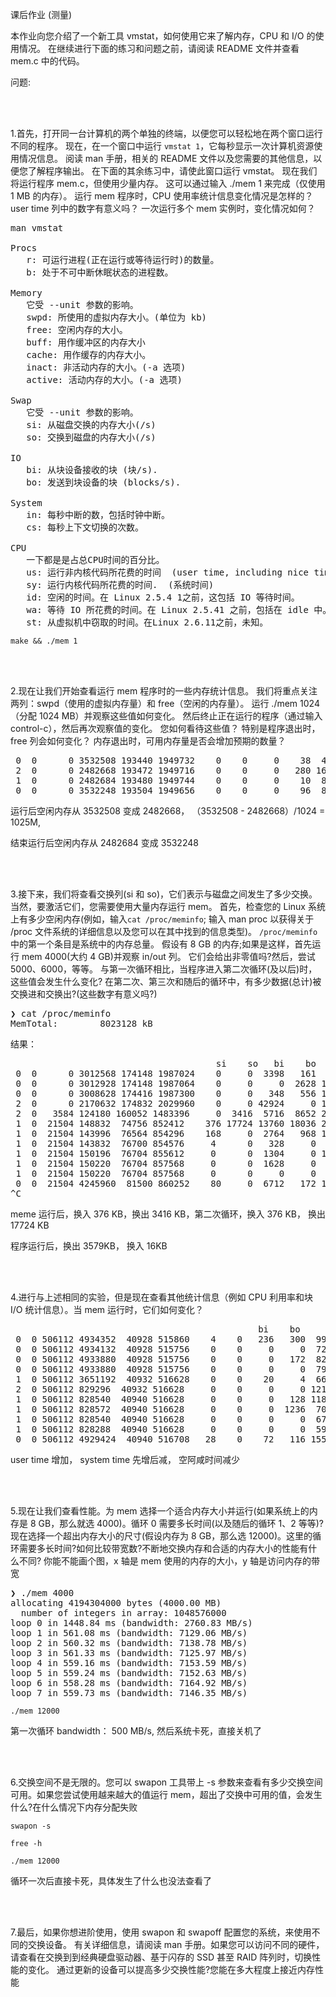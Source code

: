课后作业 (测量)

本作业向您介绍了一个新工具 vmstat，如何使用它来了解内存，CPU 和 I/O 的使用情况。 在继续进行下面的练习和问题之前，请阅读 README 文件并查看 mem.c
中的代码。


问题:

<br/>
<br/>

1.首先，打开同一台计算机的两个单独的终端，以便您可以轻松地在两个窗口运行不同的程序。 
现在，在一个窗口中运行 `vmstat 1`，它每秒显示一次计算机资源使用情况信息。 
阅读 man 手册，相关的 README 文件以及您需要的其他信息，以便您了解程序输出。 在下面的其余练习中，请使此窗口运行 vmstat。 
现在我们将运行程序 mem.c，但使用少量内存。 这可以通过输入 ./mem 1 来完成（仅使用 1 MB 的内存）。 运行 mem 程序时，CPU 使用率统计信息变化情况是怎样的？ 
user time 列中的数字有意义吗？ 一次运行多个 mem 实例时，变化情况如何？

<pre>
man vmstat

Procs
   r: 可运行进程(正在运行或等待运行时)的数量。
   b: 处于不可中断休眠状态的进程数。

Memory
   它受 --unit 参数的影响。
   swpd: 所使用的虚拟内存大小。(单位为 kb)
   free: 空闲内存的大小。
   buff: 用作缓冲区的内存大小
   cache: 用作缓存的内存大小。
   inact: 非活动内存的大小。(-a 选项)
   active: 活动内存的大小。(-a 选项)

Swap
   它受 --unit 参数的影响。
   si: 从磁盘交换的内存大小(/s)
   so: 交换到磁盘的内存大小(/s)

IO
   bi: 从块设备接收的块 (块/s).
   bo: 发送到块设备的块 (blocks/s).

System
   in: 每秒中断的数，包括时钟中断。
   cs: 每秒上下文切换的次数。

CPU
   一下都是是占总CPU时间的百分比。
   us: 运行非内核代码所花费的时间  (user time, including nice time) 。
   sy: 运行内核代码所花费的时间.  (系统时间)
   id: 空闲的时间。在 Linux 2.5.4 1之前，这包括 IO 等待时间。
   wa: 等待 IO 所花费的时间。在 Linux 2.5.41 之前，包括在 idle 中。
   st: 从虚拟机中窃取的时间。在Linux 2.6.11之前，未知。
</pre>

```shell script
make && ./mem 1 
```

<br/>
<br/>

2.现在让我们开始查看运行 mem 程序时的一些内存统计信息。 我们将重点关注两列：swpd（使用的虚拟内存量）和 free（空闲的内存量）。 
运行 ./mem 1024（分配 1024 MB）并观察这些值如何变化。 然后终止正在运行的程序（通过输入 control-c），然后再次观察值的变化。 
您如何看待这些值？ 特别是程序退出时，free 列会如何变化？ 内存退出时，可用内存量是否会增加预期的数量？

<pre>
 0  0      0 3532508 193440 1949732    0    0     0    38  494 1379  1  0 99  0  0
 2  0      0 2482668 193472 1949716    0    0     0   280 1615 3650 13  3 85  0  0
 1  0      0 2482684 193480 1949744    0    0     0    10  839 1321 14  1 85  0  0
 0  0      0 3532248 193504 1949656    0    0     0    96  878 2413  6  1 93  0  0
</pre>

运行后空闲内存从 3532508 变成 2482668， （3532508 - 2482668）/1024 = 1025M,

结束运行后空闲内存从 2482684 变成 3532248



<br/>
<br/>

3.接下来，我们将查看交换列(si 和 so)，它们表示与磁盘之间发生了多少交换。
当然，要激活它们，您需要使用大量内存运行 mem。
首先，检查您的 Linux 系统上有多少空闲内存(例如，输入`cat /proc/meminfo`; 
输入 man proc 以获得关于 /proc 文件系统的详细信息以及您可以在其中找到的信息类型)。
`/proc/meminfo` 中的第一个条目是系统中的内存总量。
假设有 8 GB 的内存;如果是这样，首先运行 mem 4000(大约 4 GB)并观察 in/out 列。
它们会给出非零值吗?然后，尝试 5000、6000，等等。
与第一次循环相比，当程序进入第二次循环(及以后)时，这些值会发生什么变化?
在第二次、第三次和随后的循环中，有多少数据(总计)被交换进和交换出?(这些数字有意义吗?)

<pre>
❯ cat /proc/meminfo
MemTotal:        8023128 kB
</pre>

结果：
<pre>
                                       si    so   bi    bo
 0  0      0 3012568 174148 1987024    0     0  3398   161  690 1749 25  6 69  0  0
 0  0      0 3012928 174148 1987064    0     0     0  2628 1699 3134  2  1 97  0  0
 0  0      0 3008628 174416 1987300    0     0   348   556 1630 5423  6  2 92  0  0
 2  0      0 2170632 174832 2029960    0     0 42924     0 1359 2665  7  3 90  0  0
 2  0   3584 124180 160052 1483396     0  3416  5716  8652 2793 6551 15 13 72  0  0
 1  0  21504 148832  74756 852412    376 17724 13760 18036 2219 4463 11  7 82  0  0
 1  0  21504 143996  76564 854296    168     0  2764   968 1244 2259 13  1 86  0  0
 1  0  21504 143832  76700 854576     4      0   328     0  838 1231 13  0 86  0  0
 1  0  21504 150196  76704 855612     0      0  1304     0 1035 1455 13  1 86  0  0
 1  0  21504 150220  76704 857568     0      0  1628     0  894 1412 13  1 86  0  0
 1  0  21504 150220  76704 857568     0      0     0     0  753 1124 13  0 87  0  0
 0  0  21504 4245960  81500 860252    80     0  6712   172 1485 3743 10  3 87  0  0
^C
</pre>
meme 运行后，换入 376 KB，换出 3416 KB，第二次循环，换入 376 KB， 换出 17724 KB

程序运行后，换出 3579KB， 换入 16KB


<br/>
<br/>

4.进行与上述相同的实验，但是现在查看其他统计信息（例如 CPU 利用率和块 I/O 统计信息）。当 mem 运行时，它们如何变化？

<pre>
                                               bi    bo            us sy id wa st
 0  0 506112 4934352  40928 515860    4    0   236   300  990 2748  3  1 96  0  0
 0  0 506112 4934132  40928 515756    0    0     0     0  720 1992  2  1 98  0  0
 0  0 506112 4933880  40928 515756    0    0     0   172  825 2365  2  1 97  0  0
 0  0 506112 4933880  40928 515756    0    0     0     0  792 2351  2  1 97  0  0
 1  0 506112 3651192  40932 516628    0    0    20     4  661 1500  4  3 93  0  0
 2  0 506112 829296  40932 516628     0    0     0     0 1216 2797  6  7 87  0  0
 1  0 506112 828540  40940 516628     0    0     0   128 1186 2383 13  1 87  0  0
 1  0 506112 828572  40940 516628     0    0     0  1236  705 1060 13  0 87  0  0
 1  0 506112 828540  40940 516628     0    0     0     0  678 1068 13  0 87  0  0
 1  0 506112 828288  40940 516628     0    0     0     0  591  988 13  0 87  0  0
 0  0 506112 4929424  40940 516708   28    0    72   116 1553 4308  8  3 89  0  0
</pre>

user time 增加， system time 先增后减， 空阿咸时间减少

<br/>
<br/>

5.现在让我们查看性能。为 mem 选择一个适合内存大小并运行(如果系统上的内存是 8 GB，那么就选 4000)。循环 0 需要多长时间(以及随后的循环 1、2 等等)?
现在选择一个超出内存大小的尺寸(假设内存为 8 GB，那么选 12000)。这里的循环需要多长时间?如何比较带宽数?不断地交换内存和合适的内存大小的性能有什么不同?
你能不能画个图，x 轴是 mem 使用的内存的大小，y 轴是访问内存的带宽

<pre>
❯ ./mem 4000
allocating 4194304000 bytes (4000.00 MB)
  number of integers in array: 1048576000
loop 0 in 1448.84 ms (bandwidth: 2760.83 MB/s)
loop 1 in 561.08 ms (bandwidth: 7129.06 MB/s)
loop 2 in 560.32 ms (bandwidth: 7138.78 MB/s)
loop 3 in 561.33 ms (bandwidth: 7125.97 MB/s)
loop 4 in 559.16 ms (bandwidth: 7153.59 MB/s)
loop 5 in 559.24 ms (bandwidth: 7152.63 MB/s)
loop 6 in 558.28 ms (bandwidth: 7164.92 MB/s)
loop 7 in 559.73 ms (bandwidth: 7146.35 MB/s)
</pre>

```shell script
./mem 12000
```
第一次循环 bandwidth： 500 MB/s, 然后系统卡死，直接关机了

<br/>
<br/>

6.交换空间不是无限的。您可以 swapon 工具带上 -s 参数来查看有多少交换空间可用。如果您尝试使用越来越大的值运行 mem，超出了交换中可用的值，会发生什么?在什么情况下内存分配失败

```shell script
swapon -s
```

```shell script
free -h
```

```shell script
./mem 12000
```
循环一次后直接卡死，具体发生了什么也没法查看了


<br/>
<br/>

7.最后，如果你想进阶使用，使用 swapon 和 swapoff 配置您的系统，来使用不同的交换设备。
有关详细信息，请阅读 man 手册。如果您可以访问不同的硬件，请查看在交换到到经典硬盘驱动器、基于闪存的 SSD 甚至 RAID 阵列时，切换性能的变化。
通过更新的设备可以提高多少交换性能?您能在多大程度上接近内存性能

